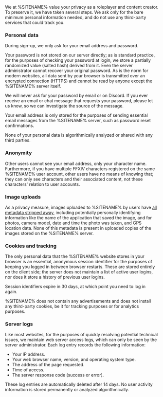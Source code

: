 We at %SITENAME% value your privacy as a roleplayer and content creator. To preserve it, we have taken several steps. We ask only for the bare minimum personal information needed, and do not use any third-party services that could track you.


### Personal data

During sign-up, we only ask for your email address and password.

Your password is not stored on our server directly; as is standard practice, for the purposes of checking your password at login, we store a partially randomized value (salted hash) derived from it. Even the server administrator cannot recover your original password. As is the norm for modern websites, all data sent by your browser is transmitted over an encrypted connection (HTTPS) and cannot be read by anyone except the %SITENAME% server itself.

We will never ask for your password by email or on Discord. If you ever receive an email or chat message that requests your password, please <router-link to="/contact">let us know</router-link>, so we can investigate the source of the message.

Your email address is only stored for the purposes of sending essential email messages from the %SITENAME% server, such as password reset confirmations.

None of your personal data is algorithmically analyzed or shared with any third parties.


### Anonymity

Other users cannot see your email address, only your character name. Furthermore, if you have multiple FFXIV characters registered on the same %SITENAME% user account, other users have no means of knowing that; they can only see characters and their associated content, not these characters' relation to user accounts.


### Image uploads

As a privacy measure, images uploaded to %SITENAME% by users have [all metadata stripped away](https://en.wikipedia.org/wiki/Metadata_removal_tool), including potentially personally identifying information like the name of the application that saved the image, and for photos, camera model, date and time the photo was taken, and GPS location data. None of this metadata is present in uploaded copies of the images stored on the %SITENAME% server.


### Cookies and tracking

The only personal data that the %SITENAME% website stores in your browser is an essential, anonymous session identifier for the purposes of keeping you logged in between browser restarts. These are stored entirely on the client side; the server does not maintain a list of active user logins, nor does it store a history of previous user logins.

Session identifiers expire in 30 days, at which point you need to log in again.

%SITENAME% does not contain any advertisements and does not install any third-party cookies, be it for tracking purposes or for analytics purposes.


### Server logs

Like most websites, for the purposes of quickly resolving potential technical issues, we maintain web server access logs, which can only be seen by the server administrator. Each log entry records the following information:

* Your IP address.
* Your web browser name, version, and operating system type.
* The address of the page requested.
* Time of access.
* The server response code (success or error).

These log entries are automatically deleted after 14 days. No user activity information is stored permanently or analyzed algorithmically.
